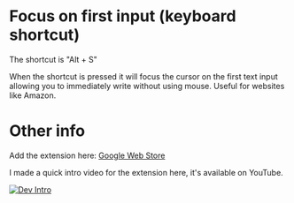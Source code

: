 # Focus on first input (keyboard shortcut)
The shortcut is "Alt + S"

When the shortcut is pressed it will focus the cursor on the first text input allowing you to immediately write without using mouse. Useful for websites like Amazon.

# Other info

Add the extension here: [Google Web Store](https://chrome.google.com/webstore/detail/focus-on-first-input-keyb/ofngolgonfcpdanjehfjmcealkclchjg)

I made a quick intro video for the extension here, it's available on YouTube.

[![Dev Intro](https://img.youtube.com/vi/qc2EWoeUInc/0.jpg)](https://www.youtube.com/watch?v=qc2EWoeUInc)
